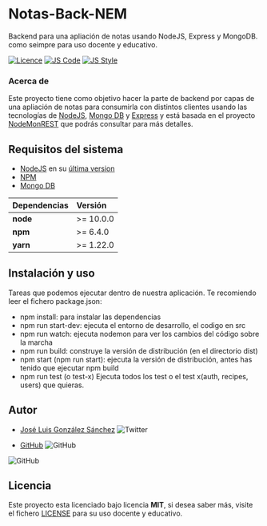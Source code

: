 # Notas-Back-NEM

Backend para una apliación de notas usando NodeJS, Express y MongoDB. como seimpre para uso docente y educativo.

[![Licence](https://img.shields.io/github/license/joseluisgs/NodeMonRest)](https://github.com/joseluisgs/NodeMonRest/blob/master/LICENSE)
[![JS Code](https://img.shields.io/badge/JS%20Code-ES2019-yellow)](https://www.ecma-international.org/ecma-262)
[![JS Style](https://img.shields.io/badge/JS%20Style-AirBnB-ff69b4)](https://airbnb.io/javascript)


### Acerca de
Este proyecto tiene como objetivo hacer la parte de backend por capas de una apliación de notas para consumirla con distintos clientes usando las tecnologías de [NodeJS](https://nodejs.org/es/), [Mongo DB](https://www.mongodb.com/es) y [Express](https://expressjs.com/es/) y está basada en el proyecto [NodeMonREST](https://github.com/joseluisgs/NodeMonRest) que podrás consultar para más detalles.

## Requisitos del sistema
* [NodeJS](https://nodejs.org/es/) en su [última version](https://nodejs.org/es/download/)
* [NPM](https://www.npmjs.com/)
* [Mongo DB](https://www.mongodb.com/es)

| Dependencias | Versión   |
|:-------------|:----------|
| __node__     | >= 10.0.0 |
| __npm__      | >= 6.4.0  |
| __yarn__     | >= 1.22.0 |

## Instalación y uso
Tareas que podemos ejecutar dentro de nuestra aplicación. Te recomiendo leer el fichero package.json:
* npm install:  para instalar las dependencias
* npm run start-dev: ejecuta el entorno de desarrollo, el codigo en src
* npm run watch: ejecuta nodemon para ver los cambios del código sobre la marcha
* npm run build: construye la versión de distribución (en el directorio dist)
* npm start (npm run start): ejecuta la versión de distribución, antes has tenido que ejecutar npm build
* npm run test (o test-x) Ejecuta todos los test o el test x(auth, recipes, users) que quieras.

## Autor
* [José Luis González Sánchez](https://twitter.com/joseluisgonsan) ![Twitter](https://img.shields.io/twitter/follow/joseluisgonsan?style=social)


* [GitHub](https://github.com/joseluisgs) ![GitHub](https://img.shields.io/github/followers/joseluisgs?style=social)

![GitHub](https://img.shields.io/github/last-commit/joseluisgs/notas-back-nem)

## Licencia
Este proyecto esta licenciado bajo licencia __MIT__, si desea saber más, visite el fichero [LICENSE](https://github.com/joseluisgs/notas-back-nem/blob/master/LICENSE) para su uso docente y educativo.


